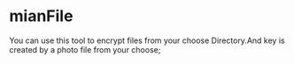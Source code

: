 # mianFile
You can use this tool to encrypt files from your choose Directory.And key is created by a photo file from your choose;
